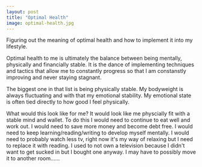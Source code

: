 ```yaml
---
layout: post
title: "Optimal Health"
image: optimal-health.jpg
---
```


Figuring out the meaning of optimal health and how to implement it into my lifestyle.

Optimal health to me is ultimately the balance between being mentally, physically and financially stable. It is the dance of implementing techniques and tactics that allow me to constantly progress so that I am constanstly improving and never staying stagnant.

The biggest one in that list is being physically stable. My bodyweight is always fluctuating and with that my emotional stability. My emotional state is often tied directly to how good I feel physically.

What would this look like for me? It would look like me physcially fit with a stable mind and wallet. To do this I would need to continue to eat well and work out. I would need to save more money and become debt free. I would need to keep learning/reading/writing to develop myself mentally. I would need to probably watch less tv, right now it's my way of relaxing but I need to replace it with reading. I used to not own a television because I didn't want to get sucked in but I bought one anyway. I may have to possibly move it to another room...... 
